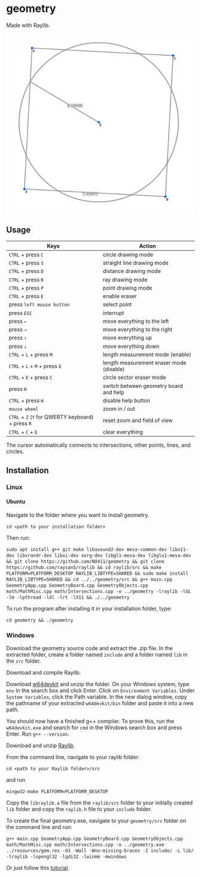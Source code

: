# geometry
Made with Raylib.

![screenshot](https://raw.githubusercontent.com/NO411/geometry/master/screenshot.png)

## Usage

| Keys                                               | Action                                  |
|----------------------------------------------------|-----------------------------------------|
| `CTRL` + press `C`                                 | circle drawing mode                     |
| `CTRL` + press `S`                                 | straight line drawing mode              |
| `CTRL` + press `D`                                 | distance drawing mode                   |
| `CTRL` + press `R`                                 | ray drawing mode                        |
| `CTRL` + press `P`                                 | point drawing mode                      |
| `CTRL` + press `E`                                 | enable eraser                           |
| press `left mouse button`                          | select point                            |
| press `ESC`                                        | interrupt                               |
| press `←`                                          | move everything to the left             |
| press `→`                                          | move everything to the right            |
| press `↑`                                          | move everything up                      |
| press `↓`                                          | move everything down                    |
| `CTRL` + `L` + press `M`                           | length measurement mode (enable)        |
| `CTRL` + `L` + `M` + press `E`                     | length measurement eraser mode (disable)|
| `CTRL` + `E` + press `C`                           | circle sector eraser mode               |
| press `H`                                          | switch between geometry board and help  |
| `CTRL` + press `H`                                 | disable help button                     |
| `mouse wheel`                                      | zoom in / out                           |
| `CTRL` + `Z` (`Y` for QWERTY keyboard) + press `R` | reset zoom and field of view            |
| `CTRL` + `C` + `E`                                 | clear everything                        |

The cursor automatically connects to intersections, other points, lines, and circles.

## Installation

### Linux

#### Ubuntu

Navigate to the folder where you want to install geometry.

```
cd <path to your installation folder>
```

Then run:

```
sudo apt install g++ git make libasound2-dev mesa-common-dev libx11-dev libxrandr-dev libxi-dev xorg-dev libgl1-mesa-dev libglu1-mesa-dev && git clone https://github.com/NO411/geometry && git clone https://github.com/raysan5/raylib && cd raylib/src && make PLATFORM=PLATFORM_DESKTOP RAYLIB_LIBTYPE=SHARED && sudo make install RAYLIB_LIBTYPE=SHARED && cd ../../geometry/src && g++ main.cpp GeometryApp.cpp GeometryBoard.cpp GeometryObjects.cpp math/MathMisc.cpp math/Intersections.cpp -o ../geometry -lraylib -lGL -lm -lpthread -ldl -lrt -lX11 && ./../geometry
```

To run the program after installing it in your installation folder, type:
```
cd geometry && ./geometry
```

### Windows

Download the geometry source code and extract the .zip file.
In the extracted folder, create a folder named `include` and a folder named `lib` in the `src` folder.

Download and compile Raylib:

Download [w64devkit](https://github.com/skeeto/w64devkit/releases/download/v1.11.0/w64devkit-1.11.0.zip) and unzip the folder.
On your Windows system, type `env` in the search box and click Enter. Click on `Environment Variables`. Under `System Variables`, click the Path variable. In the new dialog window, copy the pathname of your extracted `w64devkit/bin` folder and paste it into a new path.

You should now have a finished g++ compiler. To prove this, run the `w64devkit.exe` and search for `cmd` in the Windows search box and press Enter. Run `g++ --version`.

Download and unzip [Raylib](https://github.com/raysan5/raylib).

From the command line, navigate to your raylib folder:
```
cd <path to your Raylib folder>/src
```
and run
```
mingw32-make PLATFORM=PLATFORM_DESKTOP
```

Copy the `libraylib.a` file from the `raylib/src` folder to your initially created `lib` folder and copy the `raylib.h` file to your `include` folder.

To create the final geometry.exe, navigate to your `geometry/src` folder on the command line and run:

```
g++ main.cpp GeometryApp.cpp GeometryBoard.cpp GeometryObjects.cpp math/MathMisc.cpp math/Intersections.cpp -o ../geometry.exe ../resources/gem.res -O1 -Wall -Wno-missing-braces -I include/ -L lib/ -lraylib -lopengl32 -lgdi32 -lwinmm -mwindows
```

Or just follow this [tutorial](https://www.youtube.com/watch?v=HPDLTQ4J_zQ).
